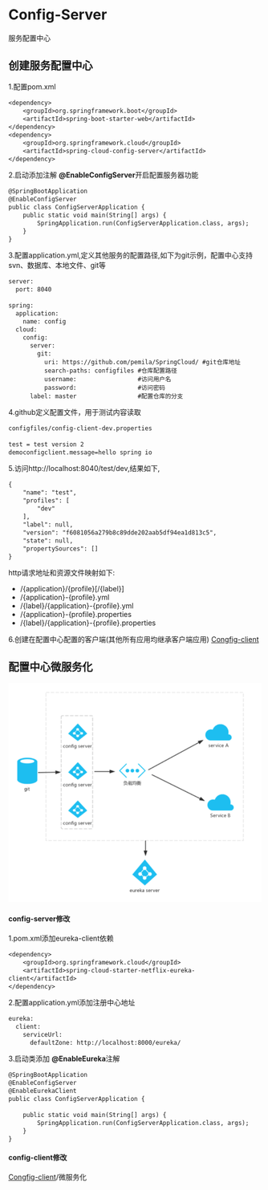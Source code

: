 # Config-Server
服务配置中心 

## 创建服务配置中心
1.配置pom.xml

    <dependency>
        <groupId>org.springframework.boot</groupId>
        <artifactId>spring-boot-starter-web</artifactId>
    </dependency>
    <dependency>
        <groupId>org.springframework.cloud</groupId>
        <artifactId>spring-cloud-config-server</artifactId>
    </dependency>
2.启动添加注解 **@EnableConfigServer**开启配置服务器功能

    @SpringBootApplication
    @EnableConfigServer 
    public class ConfigServerApplication {
        public static void main(String[] args) {
            SpringApplication.run(ConfigServerApplication.class, args);
        }
    }
3.配置application.yml,定义其他服务的配置路径,如下为git示例，配置中心支持svn、数据库、本地文件、git等

    server:
      port: 8040
    
    spring:
      application:
        name: config
      cloud:
        config:
          server:
            git:
              uri: https://github.com/pemila/SpringCloud/ #git仓库地址
              search-paths: configfiles #仓库配置路径
              username:                 #访问用户名
              password:                 #访问密码
          label: master                 #配置仓库的分支
4.github定义配置文件，用于测试内容读取

    configfiles/config-client-dev.properties
    
    test = test version 2
    democonfigclient.message=hello spring io
    
5.访问http://localhost:8040/test/dev,结果如下,

    {
        "name": "test",
        "profiles": [
            "dev"
        ],
        "label": null,
        "version": "f6081056a279b8c89dde202aab5df94ea1d813c5",
        "state": null,
        "propertySources": []
    }
   
   http请求地址和资源文件映射如下:    
   - /{application}/{profile}[/{label}]
   - /{application}-{profile}.yml
   - /{label}/{application}-{profile}.yml
   - /{application}-{profile}.properties
   - /{label}/{application}-{profile}.properties


6.创建在配置中心配置的客户端(其他所有应用均继承客户端应用)
    [Congfig-client](/congfig-client/Readme.md)
    
## 配置中心微服务化
![架构图](src/main/resources/config.png)
#### config-server修改
1.pom.xml添加eureka-client依赖

    <dependency>
        <groupId>org.springframework.cloud</groupId>
        <artifactId>spring-cloud-starter-netflix-eureka-client</artifactId>
    </dependency>
2.配置application.yml添加注册中心地址

    eureka:
      client:
        serviceUrl:
          defaultZone: http://localhost:8000/eureka/
3.启动类添加 **@EnableEureka**注解

    @SpringBootApplication
    @EnableConfigServer
    @EnableEurekaClient
    public class ConfigServerApplication {
    
        public static void main(String[] args) {
            SpringApplication.run(ConfigServerApplication.class, args);
        }
    }
#### config-client修改

   [Congfig-client](/congfig-client/Readme.md)/微服务化